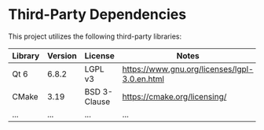# Third-Party Dependencies

This project utilizes the following third-party libraries:

| Library | Version | License | Notes |
|---|---|---|---|
| Qt 6 | 6.8.2 | LGPL v3 | <https://www.gnu.org/licenses/lgpl-3.0.en.html> |
| CMake | 3.19 | BSD 3-Clause | <https://cmake.org/licensing/> | 
|... |... |... |... |
